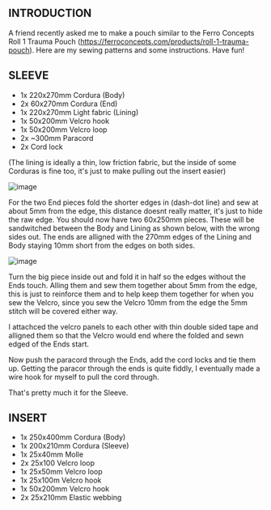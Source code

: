## INTRODUCTION

A friend recently asked me to make a pouch similar to the Ferro Concepts Roll 1 Trauma Pouch (https://ferroconcepts.com/products/roll-1-trauma-pouch). Here are my sewing patterns and some instructions. Have fun!

## SLEEVE

- 1x 220x270mm Cordura (Body)
- 2x 60x270mm Cordura (End)
- 1x 220x270mm Light fabric (Lining)
- 1x 50x200mm Velcro hook
- 1x 50x200mm Velcro loop
- 2x ~300mm Paracord
- 2x Cord lock

(The lining is ideally a thin, low friction fabric, but the inside of some Corduras is fine too, it's just to make pulling out the insert easier)

![image](https://github.com/b0bTHEbilder/Patterns/assets/132055706/85a75c36-93c4-422b-8bdf-a056e9b4f9e7)

For the two End pieces fold the shorter edges in (dash-dot line) and sew at about 5mm from the edge, this distance doesnt really matter, it's just to hide the raw edge. You should now have two 60x250mm pieces. These will be sandwitched between the Body and Lining as shown below, with the wrong sides out. The ends are alligned with the 270mm edges of the Lining and Body staying 10mm short from the edges on both sides.

![image](https://github.com/b0bTHEbilder/Patterns/assets/132055706/99195c0a-be91-42f1-9b9b-56a253c252d5)

Turn the big piece inside out and fold it in half so the edges without the Ends touch. Alling them and sew them together about 5mm from the edge, this is just to reinforce them and to help keep them together for when you sew the Velcro, since you sew the Velcro 10mm from the edge the 5mm stitch will be covered either way.

I attachced the velcro panels to each other with thin double sided tape and alligned them so that the Velcro would end where the folded and sewn edged of the Ends start. 

Now push the paracord through the Ends, add the cord locks and tie them up. Getting the paracor through the ends is quite fiddly, I eventually made a wire hook for myself to pull the cord through. 

That's pretty much it for the Sleeve.

## INSERT

- 1x 250x400mm Cordura (Body)
- 1x 200x210mm Cordura (Sleeve)
- 1x 25x40mm Molle
- 2x 25x100 Velcro loop
- 1x 25x50mm Velcro loop
- 1x 25x100m Velcro hook
- 1x 50x200mm Velcro hook
- 2x 25x210mm Elastic webbing
